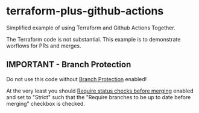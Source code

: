# terraform-plus-github-actions

Simplified example of using Terraform and Github Actions Together.

The Terraform code is not substantial. This example is to demonstrate worflows for PRs and merges.

## IMPORTANT - Branch Protection

Do not use this code without [Branch Protection](https://docs.github.com/en/repositories/configuring-branches-and-merges-in-your-repository/defining-the-mergeability-of-pull-requests/about-protected-branches) enabled!

At the very least you should [Require status checks before merging](https://docs.github.com/en/repositories/configuring-branches-and-merges-in-your-repository/defining-the-mergeability-of-pull-requests/about-protected-branches#require-status-checks-before-merging) enabled and set to "Strict" such that the "Require branches to be up to date before merging" checkbox is checked.
